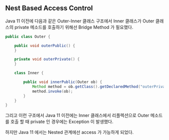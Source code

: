 ## Nest Based Access Control

Java 11 이전에 다음과 같은 Outer-Inner 클래스 구조에서 Inner 클래스가 Outer 클래스의 private 
메소드를 호출하기 위해선 Bridge Method 가 필요했다.

```java
public class Outer {

    public void outerPublic() {
    }

    private void outerPrivate() {
    }

    class Inner {

        public void innerPublic(Outer ob) {
            Method method = ob.getClass().getDeclaredMethod("outerPrivate");
            method.invoke(ob);
        }
    }
}
```

그리고 이런 구조에서 Java 11 이전에는 Inner 클래스에서 리플렉션으로 Outer 메소드를 호출 할 때 private 인 경우에는
Exception 이 발생했다.  

하지만 Java 11 에서는 Nested 관계에선 access 가 가능하게 되었다. 